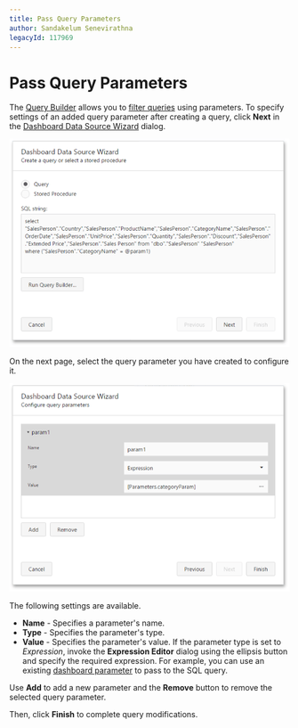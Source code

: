 ```yaml
---
title: Pass Query Parameters
author: Sandakelum Senevirathna
legacyId: 117969
---
```

# Pass Query Parameters
The [Query Builder](../../ui-elements/dialogs-and-wizards/query-builder.md) allows you to [filter queries](filter-queries.md) using parameters. To specify settings of an added query parameter after creating a query, click **Next** in the [Dashboard Data Source Wizard](../../ui-elements/dialogs-and-wizards/dashboard-data-source-wizard.md) dialog.

![wdd-configure-query-parameters](../../../../images/img124954.png)

On the next page, select the query parameter you have created to configure it.

![wdd-configure-query-param-page2](../../../../images/img124955.png)

The following settings are available.
* **Name** - Specifies a parameter's name.
* **Type** - Specifies the parameter's type.
* **Value** - Specifies the parameter's value. If the parameter type is set to _Expression_, invoke the **Expression Editor** dialog using the ellipsis button and specify the required expression. For example, you can use an existing [dashboard parameter](../../data-analysis/dashboard-parameters.md) to pass to the SQL query.

Use **Add** to add a new parameter and the **Remove** button to remove the selected query parameter.

Then, click **Finish** to complete query modifications.